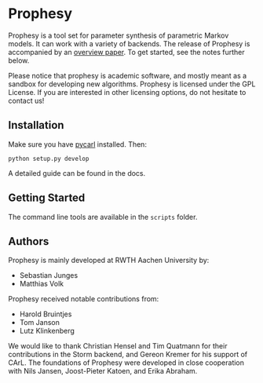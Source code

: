 Prophesy
========

Prophesy is a tool set for parameter synthesis of parametric Markov models.
It can work with a variety of backends.
The release of Prophesy is accompanied by an [overview paper]().
To get started, see the notes further below.

Please notice that prophesy is academic software, and mostly meant as a sandbox for developing new algorithms.
Prophesy is licensed under the GPL License. If you are interested in other licensing options, do not hesitate to contact us!

Installation
------------

Make sure you have [pycarl](https://github.com/moves-rwth/pycarl) installed. Then:

    python setup.py develop 

A detailed guide can be found in the docs.

Getting Started
---------------

The command line tools are available in the `scripts` folder.

Authors
-------

Prophesy is mainly developed at RWTH Aachen University by:

- Sebastian Junges
- Matthias Volk

Prophesy received notable contributions from:

- Harold Bruintjes
- Tom Janson
- Lutz Klinkenberg

We would like to thank Christian Hensel and Tim Quatmann for their contributions in the Storm backend, and Gereon Kremer for his support of CArL.
The foundations of Prophesy were developed in close cooperation with Nils Jansen, Joost-Pieter Katoen, and Erika Abraham.
